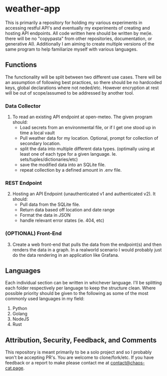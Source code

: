 # weather-app
This is primarily a repository for holding my various experiments in accessing restful API's and eventually my experiments of creating and hosting API endpoints. All code written here should be written by me(ie. there will be no "copypasta" from other repositories, documentation, or generative AI). 
Additionally I am aiming to create multiple versions of the same program to help familiarize myself with various languages. 
## Functions
The functionality will be split between two different use cases. There will be an assumption of following best practices, so there should be no hardcoded keys, global declarations where not neded/etc. However encryption at rest will be out of scope/assumed to be addressed by another tool. 
### Data Collector
1. To read an existing API endpoint at open-meteo. The given program should:
    * Load secrets from an environmental file, or if I get one stood up in time a local vault
    * Pull weather data for my location. Optional, prompt for collection of secondary location. 
    * split the data into multiple different data types. (optimally using at least one of each type for a given language. Ie. sets/tuples/dictionaries/etc)
    * save the modified data into an SQLite file. 
    * repeat collection by a defined amount in .env file.
### REST Endpoint
2. Hosting an API Endpoint (unauthenticated v1 and authenticated v2). It should:
    * Pull data from the SQLite file. 
    * Return data based off location and date range
    * Format the data in JSON
    * handle relevant error states (ie. 404, etc)
### (OPTIONAL) Front-End
3. Create a web front-end that pulls the data from the endpoint(s) and then renders the data in a graph. In a realworld scenario I would probably just do the data rendering in an application like Grafana. 
## Languages
Each individual section can be written in whichever language. I'll be splitting each folder respectively per language to keep the structure clean. Where possible priority should be given to the following as some of the most commonly used languages in my field:
1. Python
2. Golang
3. NodeJS
4. Rust
## Attribution, Security, Feedback, and Comments
This repository is meant primarily to be a solo project and so I probably won't be accepting PR's. You are welcome to clone/fork/etc. If you have feedback or a report to make please contact me at contact@chaos-cat.page. 